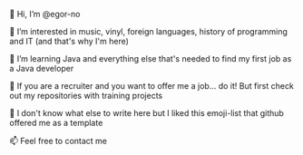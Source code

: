 👋 Hi, I’m @egor-no

👀 I’m interested in music, vinyl, foreign languages, history of programming and IT (and that's why I'm here) 

🌱 I’m learning Java and everything else that's needed to find my first job as a Java developer

🙌 If you are a recruiter and you want to offer me a job... do it! But first check out my repositories with training projects 

💞️ I don't know what else to write here but I liked this emoji-list that github offered me as a template

📫 Feel free to contact me 

<!---
egor-no/egor-no is a ✨ special ✨ repository because its `README.md` (this file) appears on your GitHub profile.
You can click the Preview link to take a look at your changes.
--->
